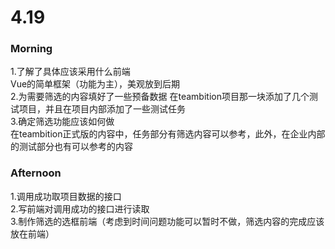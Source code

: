 # 4.19
### Morning  
1.了解了具体应该采用什么前端  
Vue的简单框架（功能为主），美观放到后期  
2.为需要筛选的内容填好了一些预备数据 
在teambition项目那一块添加了几个测试项目，并且在项目内部添加了一些测试任务  
3.确定筛选功能应该如何做  
在teambition正式版的内容中，任务部分有筛选内容可以参考，此外，在企业内部的测试部分也有可以参考的内容  

### Afternoon
1.调用成功取项目数据的接口  
2.写前端对调用成功的接口进行读取  
3.制作筛选的选框前端（考虑到时间问题功能可以暂时不做，筛选内容的完成应该放在前端）
